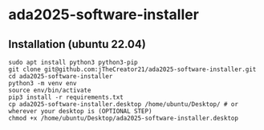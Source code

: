 # ada2025-software-installer
## Installation (ubuntu 22.04)

    sudo apt install python3 python3-pip
    git clone git@github.com:jTheCreator21/ada2025-software-installer.git
    cd ada2025-software-installer
    python3 -m venv env
    source env/bin/activate
    pip3 install -r requirements.txt
    cp ada2025-software-installer.desktop /home/ubuntu/Desktop/ # or wherever your desktop is (OPTIONAL STEP)
    chmod +x /home/ubuntu/Desktop/ada2025-software-installer.desktop
